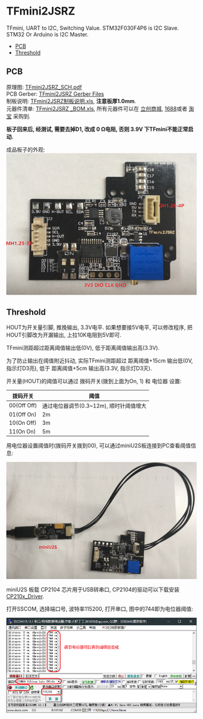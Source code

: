 # TFmini2JSRZ
TFmini, UART to I2C, Switching Value. STM32F030F4P6 is I2C Slave. STM32 Or Arduino is I2C Master.  

- [PCB](#pcb)  
- [Threshold](#threshold)  



## PCB  
原理图: [TFmini2JSRZ_SCH.pdf](/TFmini2JSRZ_SCH.pdf)  
PCB Gerber: [TFmini2JSRZ Gerber Files](/TFmini2JSRZ_Gerber_Files)  
制板说明: [TFmini2JSRZ制板说明.xls](/TFmini2JSRZ制板说明.xls), **注意板厚1.0mm**.  
元器件清单: [TFmini2JSRZ _BOM.xls](/TFmini2JSRZ_BOM.xls), 所有元器件可以在 [立创商城](http://www.szlcsc.com/), [1688](https://www.1688.com/)或者 [淘宝](https://www.taobao.com/) 采购到.  

**板子回来后, 经测试, 需要去掉D1, 改成 0 Ω电阻, 否则 3.9V 下TFmini不能正常启动.**  

成品板子的外观:  
![TFmini2JSRZ](/Assets/TFmini2JSRZ.png)  



## Threshold
HOUT为开关量引脚, 推挽输出, 3.3V电平. 如果想要接5V电平, 可以修改程序, 把HOUT引脚改为开漏输出, 上拉10K电阻到5V即可.    

TFmini测距超过距离阈值输出低(0V), 低于距离阈值输出高(3.3V).  

为了防止输出在阈值附近抖动, 实际TFmini测距超过 距离阈值+15cm 输出低(0V, 指示灯D3亮), 低于 距离阈值+5cm 输出高(3.3V, 指示灯D3灭).  

开关量(HOUT)的阈值可以通过 拨码开关(拨到上面为On, 1) 和 电位器 设置:  


拨码开关 | 阈值 
---------|----------
 00(Off Off) | 通过电位器调节(0.3~12m), 顺时针阈值增大 
 01(Off On) | 2m 
 10(On Off) | 3m 
 11(On On) | 5m 

用电位器设置阈值时(拨码开关拨到00), 可以通过miniU2S板连接到PC查看阈值信息:  

![miniU2S](/Assets/miniU2S.png)  

miniU2S 板载 CP2104 芯片用于USB转串口, CP2104的驱动可以下载安装 [CP210x_Driver](https://cn.silabs.com/products/development-tools/software/usb-to-uart-bridge-vcp-drivers).  

打开SSCOM, 选择端口号, 波特率115200, 打开串口, 图中的744即为电位器阈值:  

![SSCOM](/Assets/sscom.png)  






